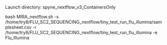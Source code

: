 Launch directory: spyne_nextflow_v3_ContainersOnly

bash MIRA_nextflow.sh -s /home/try8/FLU_SC2_SEQUENCING_nextflow/tiny_test_run_flu_illumina/samplesheet.csv -r /home/try8/FLU_SC2_SEQUENCING_nextflow/tiny_test_run_flu_illumina -e Flu_Illumina
